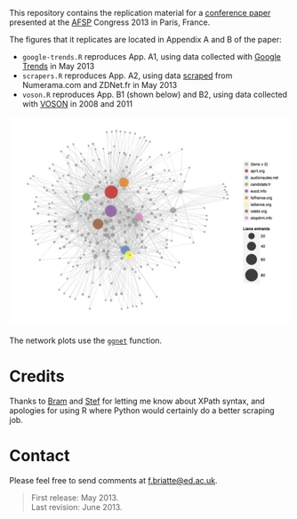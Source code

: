 This repository contains the replication material for a [conference paper][paper] presented at the [AFSP](http://www.afsp.msh-paris.fr/) Congress 2013 in Paris, France.

The figures that it replicates are located in Appendix A and B of the paper:

* `google-trends.R` reproduces App. A1, using data collected with [Google Trends][gtrends] in May 2013
* `scrapers.R` reproduces App. A2, using data [scraped][scrapers] from Numerama.com and ZDNet.fr in May 2013
* `voson.R` reproduces App. B1 (shown below) and B2, using data collected with [VOSON][voson] in 2008 and 2011

![](figure.png)

The network plots use the [`ggnet`][ggnet] function.

[paper]: https://github.com/briatte/afsp2013/raw/master/paper.pdf
[scrapers]: blob/master/data/scrape.all.R
[gtrends]: https://www.google.com/trends/
[voson]: http://voson.anu.edu.au/
[flegscrap]: https://github.com/briatte/flegscrap/
[ggnet]: https://github.com/briatte/ggnet/

# Credits

Thanks to [Bram][bram] and [Stef][stef] for letting me know about XPath syntax, and apologies for using R where Python would certainly do a better scraping job.

[bram]: https://github.com/Psycojoker
[stef]: https://github.com/stef

# Contact

Please feel free to send comments at [f.briatte@ed.ac.uk](f.briatte@ed.ac.uk).

> First release: May 2013.  
> Last revision: June 2013.
